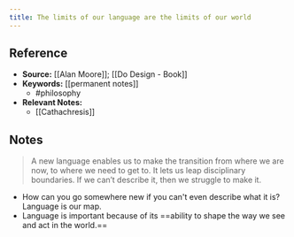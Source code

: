 ```yaml
---
title: The limits of our language are the limits of our world
---
```

## Reference
- **Source:** [[Alan Moore]]; [[Do Design - Book]]
- **Keywords:** [[permanent notes]]
	- #philosophy 
- **Relevant Notes:**
	- [[Cathachresis]]
## Notes
>A new language enables us to make the transition from where we are now, to where we need to get to. It lets us leap disciplinary boundaries. If we can’t describe it, then we struggle to make it.
- How can you go somewhere new if you can't even describe what it is? Language is our map.
- Language is important because of its ==ability to shape the way we see and act in the world.==